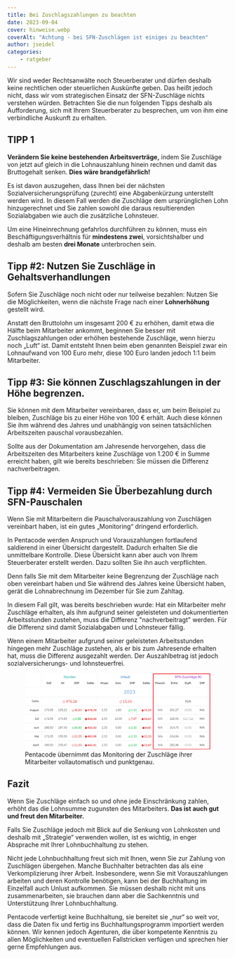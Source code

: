 ```yaml
---
title: Bei Zuschlagszahlungen zu beachten
date: 2023-09-04
cover: hinweise.webp
coverAlt: "Achtung - bei SFN-Zuschlägen ist einiges zu beachten"
author: jseidel
categories:
    - ratgeber
---
```


Wir sind weder Rechtsanwälte noch Steuerberater und dürfen deshalb keine rechtlichen oder steuerlichen Auskünfte geben. Das heißt jedoch nicht, dass wir vom strategischen Einsatz der SFN-Zuschläge nichts verstehen würden. Betrachten Sie die nun folgenden Tipps deshalb als Aufforderung, sich mit Ihrem Steuerberater zu besprechen, um von ihm eine verbindliche Auskunft zu erhalten.

## TIPP 1

**Verändern Sie keine bestehenden Arbeitsverträge,** indem Sie Zuschläge von jetzt auf gleich in die Lohnauszahlung hinein rechnen und damit das Bruttogehalt senken. **Dies wäre brandgefährlich!**

Es ist davon auszugehen, dass Ihnen bei der nächsten Sozialversicherungsprüfung (zurecht) eine Abgabenkürzung unterstellt werden wird. In diesem Fall werden die Zuschläge dem ursprünglichen Lohn hinzugerechnet und Sie zahlen sowohl die daraus resultierenden Sozialabgaben wie auch die zusätzliche Lohnsteuer.

Um eine Hineinrechnung gefahrlos durchführen zu können, muss ein Beschäftigungsverhältnis für **mindestens zwei**, vorsichtshalber und deshalb am besten **drei Monate** unterbrochen sein. 

## Tipp #2: Nutzen Sie Zuschläge in Gehaltsverhandlungen

Sofern Sie Zuschläge noch nicht oder nur teilweise bezahlen: Nutzen Sie die Möglichkeiten, wenn die nächste Frage nach einer **Lohnerhöhung** gestellt wird.

Anstatt den Bruttolohn um insgesamt 200 € zu erhöhen, damit etwa die Hälfte beim Mitarbeiter ankommt, beginnen Sie besser mit Zuschlagszahlungen oder erhöhen bestehende Zuschläge, wenn hierzu noch „Luft“ ist. Damit entsteht Ihnen beim eben genannten Beispiel zwar ein Lohnaufwand von 100 Euro mehr, diese 100 Euro landen jedoch 1:1 beim Mitarbeiter.

## Tipp #3: Sie können Zuschlagszahlungen in der Höhe begrenzen.

Sie können mit dem Mitarbeiter vereinbaren, dass er, um beim Beispiel zu bleiben, Zuschläge bis zu einer Höhe von 100 € erhält. Auch diese können Sie ihm während des Jahres und unabhängig von seinen tatsächlichen Arbeitszeiten pauschal vorausbezahlen.

Sollte aus der Dokumentation am Jahresende hervorgehen, dass die Arbeitszeiten des Mitarbeiters keine Zuschläge von 1.200 € in Summe erreicht haben, gilt wie bereits beschrieben: Sie müssen die Differenz nachverbeitragen.

## Tipp #4: Vermeiden Sie Überbezahlung durch SFN-Pauschalen

Wenn Sie mit Mitarbeitern die Pauschalvorauszahlung von Zuschlägen vereinbart haben, ist ein gutes „Monitoring“ dringend erforderlich.

In Pentacode werden Anspruch und Vorauszahlungen fortlaufend saldierend in einer Übersicht dargestellt. Dadurch erhalten Sie die unmittelbare Kontrolle. Diese Übersicht kann aber auch von Ihrem Steuerberater erstellt werden. Dazu sollten Sie ihn auch verpflichten.

Denn falls Sie mit dem Mitarbeiter keine Begrenzung der Zuschläge nach oben vereinbart haben und Sie während des Jahres keine Übersicht haben, gerät die Lohnabrechnung im Dezember für Sie zum Zahltag.

In diesem Fall gilt, was bereits beschrieben wurde: Hat ein Mitarbeiter mehr Zuschläge erhalten, als ihm aufgrund seiner geleisteten und dokumentierten Arbeitsstunden zustehen, muss die Differenz "nachverbeitragt" werden. Für die Differenz sind damit Sozialabgaben und Lohnsteuer fällig.

Wenn einem Mitarbeiter aufgrund seiner geleisteten Arbeitsstunden hingegen mehr Zuschläge zustehen, als er bis zum Jahresende erhalten hat, muss die Differenz ausgezahlt werden. Der Auszahlbetrag ist jedoch sozialversicherungs- und lohnsteuerfrei.

<figure>
<img src="zuschläge_kalkuliert.webp" alt="In Pentacode saldierte Zuschläge" width="800" />
<figcaption> Pentacode übernimmt das Monitoring der Zuschläge ihrer Mitarbeiter vollautomatisch und punktgenau. </figcaption>
</figure>

## Fazit

Wenn Sie Zuschläge einfach so und ohne jede Einschränkung zahlen,
erhöht das die Lohnsumme zugunsten des Mitarbeiters.
**Das ist auch gut und freut den Mitarbeiter.**

Falls Sie Zuschläge jedoch mit Blick auf die Senkung von Lohnkosten und deshalb mit „Strategie“ verwenden wollen, ist es wichtig, in enger Absprache mit Ihrer Lohnbuchhaltung zu stehen.

Nicht jede Lohnbuchhaltung freut sich mit Ihnen, wenn Sie zur Zahlung von Zuschlägen übergehen. Manche Buchhalter betrachten das als eine Verkomplizierung ihrer Arbeit. Insbesondere, wenn Sie mit Vorauszahlungen arbeiten und deren Kontrolle benötigen, kann bei der Buchhaltung im Einzelfall auch Unlust aufkommen. Sie müssen deshalb nicht mit uns zusammenarbeiten, sie brauchen dann aber die Sachkenntnis und Unterstützung Ihrer Lohnbuchhaltung.

Pentacode verfertigt keine Buchhaltung, sie bereitet sie „nur“ so weit vor, dass die Daten fix und fertig ins Buchhaltungsprogramm importiert werden können. Wir kennen jedoch Agenturen, die über kompetente Kenntnis zu allen Möglichkeiten und eventuellen Fallstricken verfügen und sprechen hier gerne Empfehlungen aus.